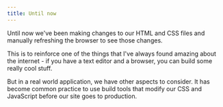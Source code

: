 ```yaml
---
title: Until now
---
```


Until now we've been making changes to our HTML and CSS files and manually refreshing the browser to see those changes.

This is to reinforce one of the things that I've always found amazing about the internet - if you have a text editor and a browser, you can build some really cool stuff.

But in a real world application, we have other aspects to consider. It has become common practice to use build tools that modify our CSS and JavaScript before our site goes to production.